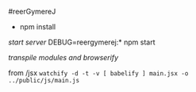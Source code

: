 #reerGymereJ

* npm install

*start server*
DEBUG=reergymerej:* npm start

*transpile modules and browserify*

from /jsx
    `watchify -d -t -v [ babelify ] main.jsx -o ../public/js/main.js`
